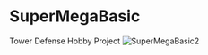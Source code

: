# SuperMegaBasic
Tower Defense Hobby Project
![SuperMegaBasic2](https://user-images.githubusercontent.com/55216797/234068361-7b22d886-1c00-47e8-9fc2-0241289627fc.gif)
